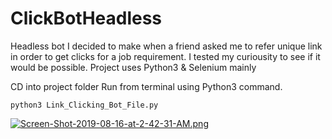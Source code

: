 # ClickBotHeadless
Headless bot 
I decided to make when a friend asked me to refer unique link in order to get clicks for a job requirement. 
I tested my curiousity to see if it would be possible. 
Project uses Python3 & Selenium mainly

CD into project folder
Run from terminal using Python3 command. 

```
python3 Link_Clicking_Bot_File.py
```


[![Screen-Shot-2019-08-16-at-2-42-31-AM.png](https://i.postimg.cc/0502FLhq/Screen-Shot-2019-08-16-at-2-42-31-AM.png)](https://postimg.cc/NLLcrPgN)
